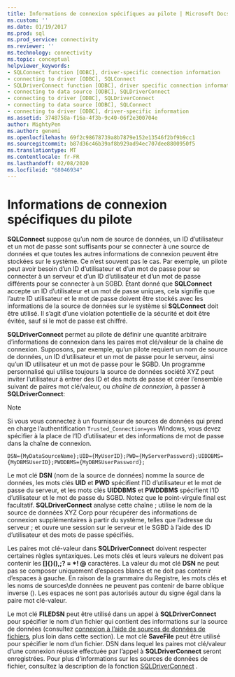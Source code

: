 ```yaml
---
title: Informations de connexion spécifiques au pilote | Microsoft Docs
ms.custom: ''
ms.date: 01/19/2017
ms.prod: sql
ms.prod_service: connectivity
ms.reviewer: ''
ms.technology: connectivity
ms.topic: conceptual
helpviewer_keywords:
- SQLConnect function [ODBC], driver-specific connection information
- connecting to driver [ODBC], SQLConnect
- SQLDriverConnect function [ODBC], driver specific connection information
- connecting to data source [ODBC], SQLDriverConnect
- connecting to driver [ODBC], SQLDriverConnect
- connecting to data source [ODBC], SQLConnect
- connecting to driver [ODBC], driver-specific information
ms.assetid: 3748758a-f16a-4f3b-9c40-06f2e300704e
author: MightyPen
ms.author: genemi
ms.openlocfilehash: 69f2c98678739a8b7879e152e13546f2bf9b9cc1
ms.sourcegitcommit: b87d36c46b39af8b929ad94ec707dee8800950f5
ms.translationtype: MT
ms.contentlocale: fr-FR
ms.lasthandoff: 02/08/2020
ms.locfileid: "68046934"
---
```

# <a name="driver-specific-connection-information"></a>Informations de connexion spécifiques du pilote
**SQLConnect** suppose qu’un nom de source de données, un ID d’utilisateur et un mot de passe sont suffisants pour se connecter à une source de données et que toutes les autres informations de connexion peuvent être stockées sur le système. Ce n’est souvent pas le cas. Par exemple, un pilote peut avoir besoin d’un ID d’utilisateur et d’un mot de passe pour se connecter à un serveur et d’un ID d’utilisateur et d’un mot de passe différents pour se connecter à un SGBD. Étant donné que **SQLConnect** accepte un ID d’utilisateur et un mot de passe uniques, cela signifie que l’autre ID utilisateur et le mot de passe doivent être stockés avec les informations de la source de données sur le système si **SQLConnect** doit être utilisé. Il s’agit d’une violation potentielle de la sécurité et doit être évitée, sauf si le mot de passe est chiffré.  
  
 **SQLDriverConnect** permet au pilote de définir une quantité arbitraire d’informations de connexion dans les paires mot clé/valeur de la chaîne de connexion. Supposons, par exemple, qu’un pilote requiert un nom de source de données, un ID d’utilisateur et un mot de passe pour le serveur, ainsi qu’un ID utilisateur et un mot de passe pour le SGBD. Un programme personnalisé qui utilise toujours la source de données société XYZ peut inviter l’utilisateur à entrer des ID et des mots de passe et créer l’ensemble suivant de paires mot clé/valeur, ou *chaîne de connexion,* à passer à **SQLDriverConnect**:  
  
> [!NOTE]  
>  Si vous vous connectez à un fournisseur de sources de données qui prend en charge l’authentification `Trusted_Connection=yes` Windows, vous devez spécifier à la place de l’ID d’utilisateur et des informations de mot de passe dans la chaîne de connexion.  
  
```  
DSN={MyDataSourceName};UID={MyUserID};PWD={MyServerPassword};UIDDBMS={MyDBMSUserID};PWDDBMS={MyDBMSUserPassword};  
```  
  
 Le mot clé **DSN** (nom de la source de données) nomme la source de données, les mots clés **UID** et **PWD** spécifient l’ID d’utilisateur et le mot de passe du serveur, et les mots clés **UIDDBMS** et **PWDDBMS** spécifient l’ID d’utilisateur et le mot de passe du SGBD. Notez que le point-virgule final est facultatif. **SQLDriverConnect** analyse cette chaîne ; utilise le nom de la source de données XYZ Corp pour récupérer des informations de connexion supplémentaires à partir du système, telles que l’adresse du serveur ; et ouvre une session sur le serveur et le SGBD à l’aide des ID d’utilisateur et des mots de passe spécifiés.  
  
 Les paires mot clé-valeur dans **SQLDriverConnect** doivent respecter certaines règles syntaxiques. Les mots clés et leurs valeurs ne doivent pas contenir les **[]{}(),;? = \*! @** caractères. La valeur du mot clé **DSN** ne peut pas se composer uniquement d’espaces blancs et ne doit pas contenir d’espaces à gauche. En raison de la grammaire du Registre, les mots clés et les noms de sources\\de données ne peuvent pas contenir de barre oblique inverse (). Les espaces ne sont pas autorisés autour du signe égal dans la paire mot clé-valeur.  
  
 Le mot clé **FILEDSN** peut être utilisé dans un appel à **SQLDriverConnect** pour spécifier le nom d’un fichier qui contient des informations sur la source de données (consultez [connexion à l’aide de sources de données de fichiers](../../../odbc/reference/develop-app/connecting-using-file-data-sources.md), plus loin dans cette section). Le mot clé **SaveFile** peut être utilisé pour spécifier le nom d’un fichier. DSN dans lequel les paires mot clé/valeur d’une connexion réussie effectuée par l’appel à **SQLDriverConnect** seront enregistrées. Pour plus d’informations sur les sources de données de fichier, consultez la description de la fonction [SQLDriverConnect](../../../odbc/reference/syntax/sqldriverconnect-function.md) .
